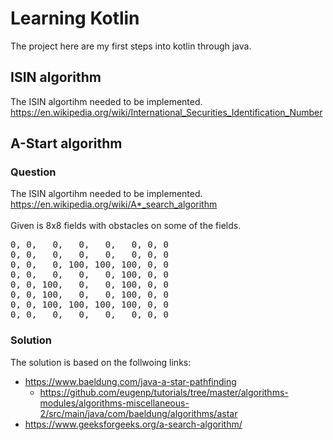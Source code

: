 # Learning Kotlin
The project here are my first steps into kotlin through java.

## ISIN algorithm

The ISIN algortihm needed to be implemented.\
https://en.wikipedia.org/wiki/International_Securities_Identification_Number

## A-Start algorithm

### Question

The ISIN algortihm needed to be implemented.\
https://en.wikipedia.org/wiki/A*_search_algorithm \
\
Given is 8x8 fields with obstacles on some of the fields.
<pre>0, 0,   0,   0,   0,   0, 0, 0
0, 0,   0,   0,   0,   0, 0, 0
0, 0,   0, 100, 100, 100, 0, 0
0, 0,   0,   0,   0, 100, 0, 0
0, 0, 100,   0,   0, 100, 0, 0
0, 0, 100,   0,   0, 100, 0, 0
0, 0, 100, 100, 100, 100, 0, 0
0, 0,   0,   0,   0,   0, 0, 0</pre>


### Solution
The solution is based on the follwoing links:
* https://www.baeldung.com/java-a-star-pathfinding
  * https://github.com/eugenp/tutorials/tree/master/algorithms-modules/algorithms-miscellaneous-2/src/main/java/com/baeldung/algorithms/astar
* https://www.geeksforgeeks.org/a-search-algorithm/  
